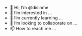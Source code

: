 - 👋 Hi, I’m @disinme
- 👀 I’m interested in ...
- 🌱 I’m currently learning ...
- 💞️ I’m looking to collaborate on ...
- 📫 How to reach me ...

<!---
disinme/disinme is a ✨ special ✨ repository because its `README.md` (this file) appears on your GitHub profile.
You can click the Preview link to take a look at your changes.
--->

